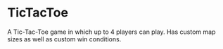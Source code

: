 # TicTacToe
A Tic-Tac-Toe game in which up to 4 players can play. Has custom map sizes as well as custom win conditions.
